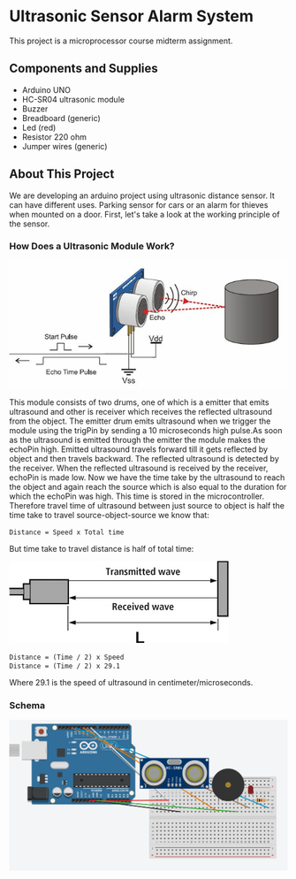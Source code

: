 # Ultrasonic Sensor Alarm System

This project is a microprocessor course midterm assignment. 

## Components and Supplies

* Arduino UNO
* HC-SR04 ultrasonic module
* Buzzer
* Breadboard (generic)
* Led (red)
* Resistor 220 ohm
* Jumper wires (generic)

## About This Project

We are developing an arduino project using ultrasonic distance sensor. It can have different uses. Parking sensor for cars or an alarm for thieves 
when mounted on a door. First, let's take a look at the working principle of the sensor. 

### How Does a Ultrasonic Module Work?

![](https://github.com/damlacim/ultrasonic-sensor-alarm-system/blob/main/sensorwork.jfif)

This module consists of two drums, one of which is a emitter that emits ultrasound and other is receiver which receives the reflected ultrasound 
from the object. The emitter drum emits ultrasound when we trigger the module using the trigPin by sending a 10 microseconds high pulse.As soon as 
the ultrasound is emitted through the emitter the module makes the echoPin high. Emitted ultrasound travels forward till it gets reflected by object 
and then travels backward. The reflected ultrasound is detected by the receiver. When the reflected ultrasound is received by the receiver, echoPin 
is made low. Now we have the time take by the ultrasound to reach the object and again reach the source which is also equal to the duration for which 
the echoPin was high. This time is stored in the microcontroller. Therefore travel time of ultrasound between just source to object is half the time 
take to travel source-object-source we know that:

```
Distance = Speed x Total time
```

But time take to travel distance is half of total time:

![](https://github.com/damlacim/ultrasonic-sensor-alarm-system/blob/main/measure.jfif)

```
Distance = (Time / 2) x Speed
Distance = (Time / 2) x 29.1
```

Where 29.1 is the speed of ultrasound in centimeter/microseconds.

### Schema

![](https://github.com/damlacim/ultrasonic-sensor-alarm-system/blob/main/schema.png)












